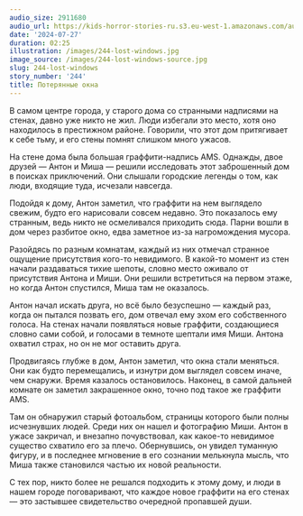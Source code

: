 ```yaml
---
audio_size: 2911680
audio_url: https://kids-horror-stories-ru.s3.eu-west-1.amazonaws.com/audio/244-lost-windows.mp3
date: '2024-07-27'
duration: 02:25
illustration: /images/244-lost-windows.jpg
image_source: /images/244-lost-windows-source.jpg
slug: 244-lost-windows
story_number: '244'
title: Потерянные окна
---
```


В самом центре города, у старого дома со странными надписями на стенах, давно уже никто не жил. Люди избегали это место, хотя оно находилось в престижном районе. Говорили, что этот дом притягивает к себе тьму, и его стены помнят слишком много ужасов.

На стене дома была большая граффити-надпись AMS. Однажды, двое друзей — Антон и Миша — решили исследовать этот заброшенный дом в поисках приключений. Они слышали городские легенды о том, как люди, входящие туда, исчезали навсегда.

Подойдя к дому, Антон заметил, что граффити на нем выглядело свежим, будто его нарисовали совсем недавно. Это показалось ему странным, ведь никто не осмеливался приходить сюда. Парни вошли в дом через разбитое окно, едва заметное из-за нагромождения мусора.

Разойдясь по разным комнатам, каждый из них отмечал странное ощущение присутствия кого-то невидимого. В какой-то момент из стен начали раздаваться тихие шепоты, словно место оживало от присутствия Антона и Миши. Они решили встретиться на первом этаже, но когда Антон спустился, Миша там не оказалось.

Антон начал искать друга, но всё было безуспешно — каждый раз, когда он пытался позвать его, дом отвечал ему эхом его собственного голоса. На стенах начали появляться новые граффити, создающиеся словно сами собой, и голосами в темноте шептали имя Миши. Антона охватил страх, но он не мог оставить друга.

Продвигаясь глубже в дом, Антон заметил, что окна стали меняться. Они как будто перемещались, и изнутри дом выглядел совсем иначе, чем снаружи. Время казалось остановилось. Наконец, в самой дальней комнате он заметил закрашенное окно, точно под такое же граффити AMS.

Там он обнаружил старый фотоальбом, страницы которого были полны исчезнувших людей. Среди них он нашел и фотографию Миши. Антон в ужасе закричал, и внезапно почувствовал, как какое-то невидимое существо схватило его за плечо. Обернувшись, он увидел туманную фигуру, и в последнее мгновение в его сознании мелькнула мысль, что Миша также становился частью их новой реальности.

С тех пор, никто более не решался подходить к этому дому, и люди в нашем городе поговаривают, что каждое новое граффити на его стенах — это застывшее свидетельство очередной пропавшей души.